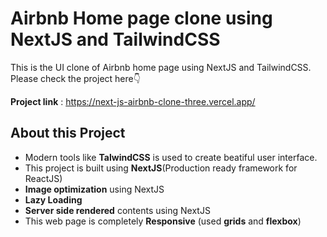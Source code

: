 # **Airbnb Home page clone using NextJS and TailwindCSS**

This is the UI clone of  Airbnb home page using NextJS and TailwindCSS. Please check the project here👇️

**Project link** : https://next-js-airbnb-clone-three.vercel.app/

## About this Project
   - Modern tools like **TalwindCSS** is used to create beatiful user interface.
   - This project is built using **NextJS**(Production ready framework for ReactJS)
   - **Image optimization** using NextJS
   - **Lazy Loading**
   - **Server side rendered** contents using NextJS
   - This web page is completely **Responsive** (used **grids** and **flexbox**) 

